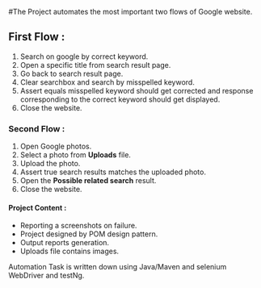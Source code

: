 #The Project automates the most important two flows of Google website.

## First Flow :
1. Search on google by correct keyword.
2. Open a specific title from search result page.
3. Go back to search result page.
4. Clear searchbox and search by misspelled keyword.
5. Assert equals misspelled keyword should get corrected and response corresponding to the correct keyword should get displayed.
6. Close the website.

### Second Flow :
1. Open Google photos.
2. Select a photo from **Uploads** file.
3. Upload the photo.
4. Assert true search results matches the uploaded photo.
5. Open the **Possible related search** result.
6. Close the website.


#### Project Content :
* Reporting a screenshots on failure.
* Project designed by POM design pattern. 
* Output reports generation.
* Uploads file contains images.


Automation Task is written down using Java/Maven and selenium WebDriver and testNg.